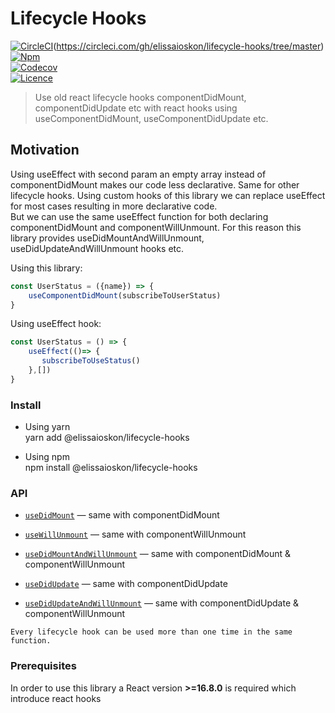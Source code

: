 # Lifecycle Hooks

[![CircleCI](https://img.shields.io/circleci/build/gh/elissaioskon/react-use-lifecycle-hooks/master)](https://circleci.com/gh/elissaioskon/lifecycle-hooks/tree/master)(https://circleci.com/gh/elissaioskon/lifecycle-hooks/tree/master)
[![Npm](https://img.shields.io/npm/v/react-use-lifecycle-hooks)](https://www.npmjs.com/package/react-use-lifecycle-hooks)  
[![Codecov](https://img.shields.io/codecov/c/github/elissaioskon/lifecycle-hooks)](https://codecov.io/gh/elissaioskon/lifecycle-hooks)  
[![Licence](https://img.shields.io/github/license/elissaioskon/react-use-lifecycle-hooks)](https://github.com/elissaioskon/lifecycle-hooks/blob/master/LICENSE)
>Use old react lifecycle hooks componentDidMount, componentDidUpdate etc with react hooks
using useComponentDidMount, useComponentDidUpdate etc.

## Motivation

Using useEffect with second param an empty array instead of componentDidMount makes our code less declarative. Same for other lifecycle hooks.
Using custom hooks of this library we can replace useEffect for most cases resulting in more declarative code.   
But we can use the same useEffect function for both declaring componentDidMount and componentWillUnmount.
For this reason this library provides useDidMountAndWillUnmount, useDidUpdateAndWillUnmount hooks etc. 

Using this library:
```jsx
const UserStatus = ({name}) => {
    useComponentDidMount(subscribeToUserStatus)
}
```

Using useEffect hook:
```jsx
const UserStatus = () => {
    useEffect(()=> {
       subscribeToUseStatus()
    },[])
}
```  

### Install

- Using yarn   
    yarn add @elissaioskon/lifecycle-hooks  
 
- Using npm   
    npm install @elissaioskon/lifecycle-hooks
 

### API

- [`useDidMount`](./docs/useDidMount.md) &mdash; same with componentDidMount
- [`useWillUnmount`](./docs/useWillUnmount.md) &mdash; same with componentWillUnmount 
- [`useDidMountAndWillUnmount`](./docs/useDidMountAndWillUnmount.md) &mdash; same with componentDidMount & componentWillUnmount

- [`useDidUpdate`](./docs/useDidUpdate.md) &mdash; same with componentDidUpdate 
- [`useDidUpdateAndWillUnmount`](./docs/useDidUpdateAndWillUnmount.md) &mdash; same with componentDidUpdate & componentWillUnmount

`Every lifecycle hook can be used more than one time in the same function.`

### Prerequisites
 
In order to use this library a React version **>=16.8.0** is required which introduce react hooks
